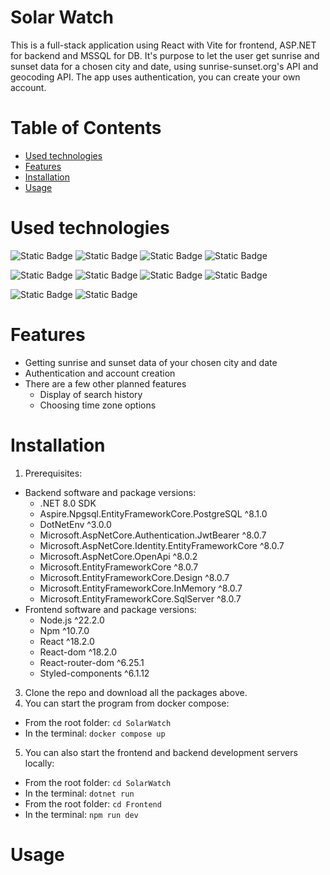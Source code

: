 # Solar Watch
This is a full-stack application using React with Vite for frontend, ASP.NET for backend and MSSQL for DB. It's purpose to let the user get sunrise and sunset data for a chosen city and date, using sunrise-sunset.org's API and geocoding API. The app uses authentication, you can create your own account. 

# Table of Contents
- [Used technologies](#used-technologies)  
- [Features](#features)  
- [Installation](#installation)   
- [Usage](#usage)

# Used technologies 
![Static Badge](https://img.shields.io/badge/ASP.NET-red?logo=.net) ![Static Badge](https://img.shields.io/badge/C%23-red?logo=c%23) ![Static Badge](https://img.shields.io/badge/Entity%20Framework-red?logo=dotnet%20entity) ![Static Badge](https://img.shields.io/badge/Identity-red?logo=identity)

![Static Badge](https://img.shields.io/badge/React-blue?logo=react) ![Static Badge](https://img.shields.io/badge/Javascript-blue?logo=javascript)
 ![Static Badge](https://img.shields.io/badge/Vite-blue?logo=vite) ![Static Badge](https://img.shields.io/badge/NPM-blue?logo=npm)

  ![Static Badge](https://img.shields.io/badge/MSSQL-black?logo=MSSQL) ![Static Badge](https://img.shields.io/badge/Docker-black?logo=docker)
# Features
 - Getting sunrise and sunset data of your chosen city and date
 - Authentication and account creation
 - There are a few other planned features
    - Display of search history
    - Choosing time zone options
  
# Installation
1. Prerequisites:
  - Backend software and package versions:
      - .NET 8.0 SDK
      - Aspire.Npgsql.EntityFrameworkCore.PostgreSQL	^8.1.0
      - DotNetEnv	^3.0.0	
      - Microsoft.AspNetCore.Authentication.JwtBearer	^8.0.7	
      - Microsoft.AspNetCore.Identity.EntityFrameworkCore	^8.0.7	
      - Microsoft.AspNetCore.OpenApi ^8.0.2	
      - Microsoft.EntityFrameworkCore	^8.0.7
      - Microsoft.EntityFrameworkCore.Design	^8.0.7 
      - Microsoft.EntityFrameworkCore.InMemory	^8.0.7
      - Microsoft.EntityFrameworkCore.SqlServer ^8.0.7
   - Frontend software and package versions:
      - Node.js ^22.2.0
      - Npm ^10.7.0
      - React	^18.2.0
      - React-dom	^18.2.0
      - React-router-dom	^6.25.1
      - Styled-components	^6.1.12
3. Clone the repo and download all the packages above.
4. You can start the program from docker compose:
  - From the root folder: ```cd SolarWatch```
  - In the terminal: ```docker compose up```
5. You can also start the frontend and backend development servers locally:
  - From the root folder: ```cd SolarWatch```
  - In the terminal: ```dotnet run```
  - From the root folder: ```cd Frontend```
  - In the terminal: ```npm run dev```


# Usage 

